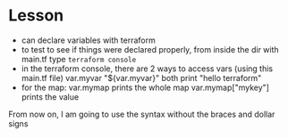 # Lesson
 - can declare variables with terraform
 - to test to see if things were declared properly, from inside the dir with main.tf type `terraform console`
 - in the terraform console, there are 2 ways to access vars (using this main.tf file)
   var.myvar
   "${var.myvar}"
   both print "hello terraform"
 - for the map:
   var.mymap prints the whole map
   var.mymap["mykey"] prints the value

From now on, I am going to use the syntax without the braces and dollar signs